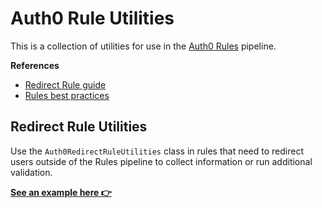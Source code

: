 # Auth0 Rule Utilities

This is a collection of utilities for use in the
[Auth0 Rules](https://auth0.com/docs/rules) pipeline.

**References**

- [Redirect Rule guide](https://auth0.com/docs/rules/redirect-users)
- [Rules best practices](https://auth0.com/docs/best-practices/rules-best-practices)

## Redirect Rule Utilities

Use the `Auth0RedirectRuleUtilities` class in rules that need to redirect users
outside of the Rules pipeline to collect information or run additional
validation.

**[See an example here 👉](https://github.com/auth0/rule-utilities/examples/redirectRuleExample.js)**
